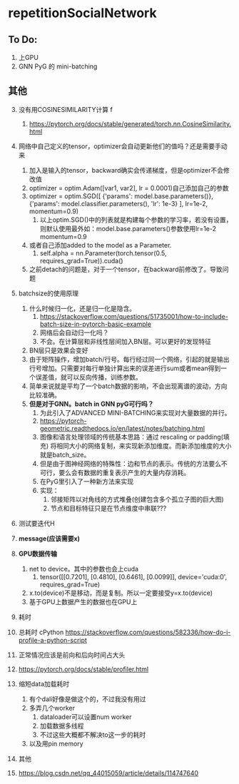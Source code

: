 # repetitionSocialNetwork

## To Do: 

1. 上GPU
2. GNN PyG 的 mini-batching

## 其他
3. 没有用COSINESIMILARITY计算 f
   1. https://pytorch.org/docs/stable/generated/torch.nn.CosineSimilarity.html
4. 网络中自己定义的tensor，optimizer会自动更新他们的值吗？还是需要手动来
      1. 加入是输入的tensor，backward确实会传递梯度，但是optimizer不会修改值
      2. optimizer = optim.Adam([var1, var2], lr = 0.0001)自己添加自己的参数
      3. optimizer = optim.SGD([ {'params': model.base.parameters()}, {'params': model.classifier.parameters(), 'lr': 1e-3} ], lr=1e-2, momentum=0.9)
         1. 以上optim.SGD()中的列表就是构建每个参数的学习率，若没有设置，则默认使用最外如：model.base.parameters()参数使用lr=1e-2  momentum=0.9
      4. 或者自己添加added to the model as a Parameter.
         1. self.alpha = nn.Parameter(torch.tensor(0.5, requires_grad=True)).cuda()
   1. 之前detach的问题是，对于一个tensor，在backward前修改了。导致问题
5. batchsize的使用原理
   1. 什么时候归一化，还是归一化是隐含。
      1. https://stackoverflow.com/questions/51735001/how-to-include-batch-size-in-pytorch-basic-example
      2. 网络后会自动归一化吗？
      3. 不会。在计算层和非线性层间加入BN层。可以更好的发现特征
   2. BN层只是效果会变好
   3. 由于矩阵操作，增加batch/行号。每行经过同一个网络，引起的就是输出行号增加。只需要对每行单独计算出来的误差进行sum或者mean得到一个误差值，就可以反向传播，训练参数。
   4. 简单来说就是平均了一个batch数据的影响，不会出现离谱的波动，方向比较准确。
   5. **但是对于GNN。batch in GNN pyG可行吗？**
      1. 为此引入了ADVANCED MINI-BATCHING来实现对大量数据的并行。
      2. https://pytorch-geometric.readthedocs.io/en/latest/notes/batching.html
      3. 图像和语言处理领域的传统基本思路：通过 rescaling or padding(填充) 将相同大小的网络复制，来实现新添加维度。而新添加维度的大小就是batch_size。
      4. 但是由于图神经网络的特殊性：边和节点的表示。传统的方法要么不可行，要么会有数据的重复表示产生的大量内存消耗。
      5. 在PyG里引入了一种新方法来实现
      6. 实现：
         1. 邻接矩阵以对角线的方式堆叠(创建包含多个孤立子图的巨大图)
         2. 节点和目标特征只是在节点维度中串联???
6. 测试要迭代H
7. **message(应该需要x)**
8. **GPU数据传输**
   1. net to device。其中的参数也会上cuda
      1. tensor([[0.7201],
        [0.4810],
        [0.6461],
        [0.0099]], device='cuda:0', requires_grad=True)
   1. x.to(device)不是移动，而是复制。所以一定要接受y=x.to(device)
   2. 基于GPU上数据产生的数据也在GPU上
9.  耗时
   3. 总耗时 cPython https://stackoverflow.com/questions/582336/how-do-i-profile-a-python-script
   4. 正常情况应该是前向和后向时间占大头
   5. https://pytorch.org/docs/stable/profiler.html
10. 缩短data加载耗时
    1.  有个dali好像是做这个的，不过我没有用过
    2.  多弄几个worker
        1.  dataloader可以设置num worker
        2.  加载数据多线程
        3.  不过这些大概都不解决to这一步的耗时
    3.  以及用pin memory

11. 其他
   6. https://blog.csdn.net/qq_44015059/article/details/114747640